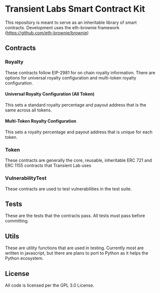 # Transient Labs Smart Contract Kit

This repository is meant to serve as an inheritable library of smart contracts. Development uses the eth-brownie framework (https://github.com/eth-brownie/brownie)

## Contracts
### Royalty
These contracts follow EIP-2981 for on chain royalty information. There are options for universal royalty configuration and multi-token royalty configuration. 

#### Universal Royalty Configuration (All Token)
This sets a standard royalty percentage and payout address that is the same across all tokens.

#### Multi-Token Royalty Configuration
This sets a royalty percentage and payout address that is unique for each token.

### Token
These contracts are generally the core, reusable, inheritable ERC 721 and ERC 1155 contracts that Transient Lab uses

### VulnerabilityTest
These contracts are used to test vulnerabilities in the test suite.

## Tests
These are the tests that the contracts pass. All tests must pass before committing.

## Utils
These are utility functions that are used in testing. Currently most are written in javascript, but there are plans to port to Python as it helps the Python ecosystem.

## License
All code is licensed per the GPL 3.0 License.